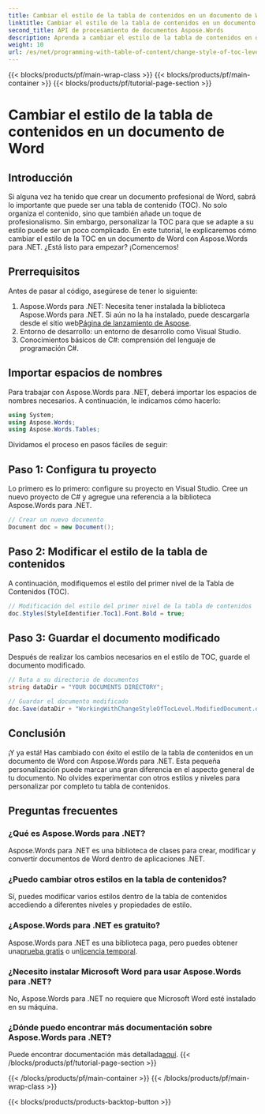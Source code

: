 ```yaml
---
title: Cambiar el estilo de la tabla de contenidos en un documento de Word
linktitle: Cambiar el estilo de la tabla de contenidos en un documento de Word
second_title: API de procesamiento de documentos Aspose.Words
description: Aprenda a cambiar el estilo de la tabla de contenidos en documentos de Word con Aspose.Words para .NET con esta guía paso a paso. Personalice su tabla de contenidos sin esfuerzo.
weight: 10
url: /es/net/programming-with-table-of-content/change-style-of-toc-level/
---
```


{{< blocks/products/pf/main-wrap-class >}}
{{< blocks/products/pf/main-container >}}
{{< blocks/products/pf/tutorial-page-section >}}

# Cambiar el estilo de la tabla de contenidos en un documento de Word

## Introducción

Si alguna vez ha tenido que crear un documento profesional de Word, sabrá lo importante que puede ser una tabla de contenido (TOC). No solo organiza el contenido, sino que también añade un toque de profesionalismo. Sin embargo, personalizar la TOC para que se adapte a su estilo puede ser un poco complicado. En este tutorial, le explicaremos cómo cambiar el estilo de la TOC en un documento de Word con Aspose.Words para .NET. ¿Está listo para empezar? ¡Comencemos!

## Prerrequisitos

Antes de pasar al código, asegúrese de tener lo siguiente:

1.  Aspose.Words para .NET: Necesita tener instalada la biblioteca Aspose.Words para .NET. Si aún no la ha instalado, puede descargarla desde el sitio web[Página de lanzamiento de Aspose](https://releases.aspose.com/words/net/).
2. Entorno de desarrollo: un entorno de desarrollo como Visual Studio.
3. Conocimientos básicos de C#: comprensión del lenguaje de programación C#.

## Importar espacios de nombres

Para trabajar con Aspose.Words para .NET, deberá importar los espacios de nombres necesarios. A continuación, le indicamos cómo hacerlo:

```csharp
using System;
using Aspose.Words;
using Aspose.Words.Tables;
```

Dividamos el proceso en pasos fáciles de seguir:

## Paso 1: Configura tu proyecto

Lo primero es lo primero: configure su proyecto en Visual Studio. Cree un nuevo proyecto de C# y agregue una referencia a la biblioteca Aspose.Words para .NET.

```csharp
// Crear un nuevo documento
Document doc = new Document();
```

## Paso 2: Modificar el estilo de la tabla de contenidos

A continuación, modifiquemos el estilo del primer nivel de la Tabla de Contenidos (TOC).

```csharp
// Modificación del estilo del primer nivel de la tabla de contenidos
doc.Styles[StyleIdentifier.Toc1].Font.Bold = true;
```

## Paso 3: Guardar el documento modificado

Después de realizar los cambios necesarios en el estilo de TOC, guarde el documento modificado.

```csharp
// Ruta a su directorio de documentos
string dataDir = "YOUR DOCUMENTS DIRECTORY";

// Guardar el documento modificado
doc.Save(dataDir + "WorkingWithChangeStyleOfTocLevel.ModifiedDocument.docx");
```

## Conclusión

¡Y ya está! Has cambiado con éxito el estilo de la tabla de contenidos en un documento de Word con Aspose.Words para .NET. Esta pequeña personalización puede marcar una gran diferencia en el aspecto general de tu documento. No olvides experimentar con otros estilos y niveles para personalizar por completo tu tabla de contenidos.

## Preguntas frecuentes

### ¿Qué es Aspose.Words para .NET?
Aspose.Words para .NET es una biblioteca de clases para crear, modificar y convertir documentos de Word dentro de aplicaciones .NET.

### ¿Puedo cambiar otros estilos en la tabla de contenidos?
Sí, puedes modificar varios estilos dentro de la tabla de contenidos accediendo a diferentes niveles y propiedades de estilo.

### ¿Aspose.Words para .NET es gratuito?
 Aspose.Words para .NET es una biblioteca paga, pero puedes obtener una[prueba gratis](https://releases.aspose.com/) o un[licencia temporal](https://purchase.aspose.com/temporary-license/).

### ¿Necesito instalar Microsoft Word para usar Aspose.Words para .NET?
No, Aspose.Words para .NET no requiere que Microsoft Word esté instalado en su máquina.

### ¿Dónde puedo encontrar más documentación sobre Aspose.Words para .NET?
 Puede encontrar documentación más detallada[aquí](https://reference.aspose.com/words/net/).
{{< /blocks/products/pf/tutorial-page-section >}}

{{< /blocks/products/pf/main-container >}}
{{< /blocks/products/pf/main-wrap-class >}}

{{< blocks/products/products-backtop-button >}}
